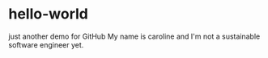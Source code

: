 # hello-world
just another demo for GitHub 
My name is caroline and I'm not a sustainable software engineer yet.
